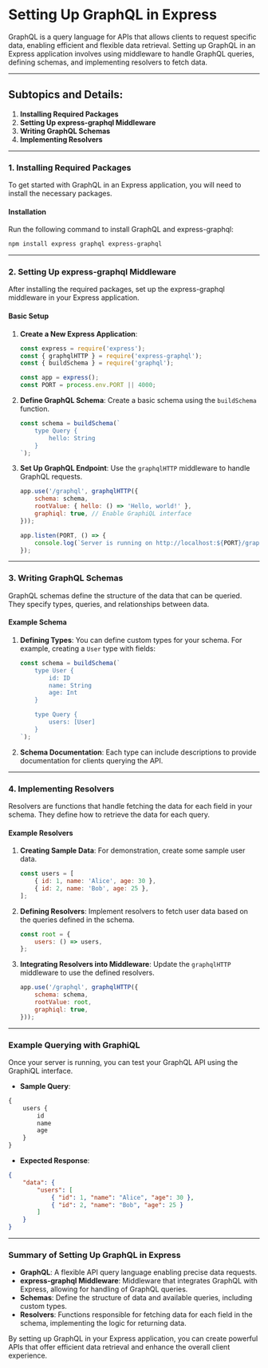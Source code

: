 # **Setting Up GraphQL in Express**

GraphQL is a query language for APIs that allows clients to request specific data, enabling efficient and flexible data retrieval. Setting up GraphQL in an Express application involves using middleware to handle GraphQL queries, defining schemas, and implementing resolvers to fetch data.

---

## **Subtopics and Details:**

1. **Installing Required Packages**
2. **Setting Up express-graphql Middleware**
3. **Writing GraphQL Schemas**
4. **Implementing Resolvers**

---

### **1. Installing Required Packages**

To get started with GraphQL in an Express application, you will need to install the necessary packages.

#### **Installation**

Run the following command to install GraphQL and express-graphql:

```bash
npm install express graphql express-graphql
```

---

### **2. Setting Up express-graphql Middleware**

After installing the required packages, set up the express-graphql middleware in your Express application.

#### **Basic Setup**

1. **Create a New Express Application**:

   ```javascript
   const express = require('express');
   const { graphqlHTTP } = require('express-graphql');
   const { buildSchema } = require('graphql');

   const app = express();
   const PORT = process.env.PORT || 4000;
   ```

2. **Define GraphQL Schema**:
   Create a basic schema using the `buildSchema` function.

   ```javascript
   const schema = buildSchema(`
       type Query {
           hello: String
       }
   `);
   ```

3. **Set Up GraphQL Endpoint**:
   Use the `graphqlHTTP` middleware to handle GraphQL requests.

   ```javascript
   app.use('/graphql', graphqlHTTP({
       schema: schema,
       rootValue: { hello: () => 'Hello, world!' },
       graphiql: true, // Enable GraphiQL interface
   }));

   app.listen(PORT, () => {
       console.log(`Server is running on http://localhost:${PORT}/graphql`);
   });
   ```

---

### **3. Writing GraphQL Schemas**

GraphQL schemas define the structure of the data that can be queried. They specify types, queries, and relationships between data.

#### **Example Schema**

1. **Defining Types**:
   You can define custom types for your schema. For example, creating a `User` type with fields:

   ```javascript
   const schema = buildSchema(`
       type User {
           id: ID
           name: String
           age: Int
       }

       type Query {
           users: [User]
       }
   `);
   ```

2. **Schema Documentation**:
   Each type can include descriptions to provide documentation for clients querying the API.

---

### **4. Implementing Resolvers**

Resolvers are functions that handle fetching the data for each field in your schema. They define how to retrieve the data for each query.

#### **Example Resolvers**

1. **Creating Sample Data**:
   For demonstration, create some sample user data.

   ```javascript
   const users = [
       { id: 1, name: 'Alice', age: 30 },
       { id: 2, name: 'Bob', age: 25 },
   ];
   ```

2. **Defining Resolvers**:
   Implement resolvers to fetch user data based on the queries defined in the schema.

   ```javascript
   const root = {
       users: () => users,
   };
   ```

3. **Integrating Resolvers into Middleware**:
   Update the `graphqlHTTP` middleware to use the defined resolvers.

   ```javascript
   app.use('/graphql', graphqlHTTP({
       schema: schema,
       rootValue: root,
       graphiql: true,
   }));
   ```

---

### **Example Querying with GraphiQL**

Once your server is running, you can test your GraphQL API using the GraphiQL interface.

- **Sample Query**:

```graphql
{
    users {
        id
        name
        age
    }
}
```

- **Expected Response**:

```json
{
    "data": {
        "users": [
            { "id": 1, "name": "Alice", "age": 30 },
            { "id": 2, "name": "Bob", "age": 25 }
        ]
    }
}
```

---

### **Summary of Setting Up GraphQL in Express**

- **GraphQL**: A flexible API query language enabling precise data requests.
- **express-graphql Middleware**: Middleware that integrates GraphQL with Express, allowing for handling of GraphQL queries.
- **Schemas**: Define the structure of data and available queries, including custom types.
- **Resolvers**: Functions responsible for fetching data for each field in the schema, implementing the logic for returning data.

By setting up GraphQL in your Express application, you can create powerful APIs that offer efficient data retrieval and enhance the overall client experience.

